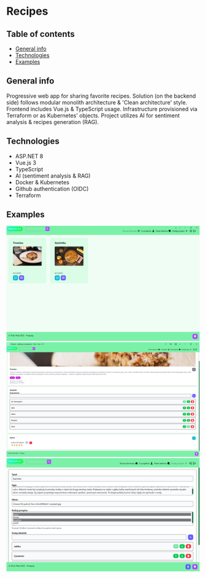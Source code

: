 # Recipes

## Table of contents

- [General info](#general-info)
- [Technologies](#technologies)
- [Examples](#examples)

## General info

Progressive web app for sharing favorite recipes. Solution (on the backend side) follows modular monolith architecture & 'Clean architecture' style.
Frontend includes Vue.js & TypeScript usage. Infrastructure provisioned via Terraform or as Kubernetes' objects.
Project utilizes AI for sentiment analysis & recipes generation (RAG).
## Technologies

- ASP.NET 8
- Vue.js 3
- TypeScript
- AI (sentiment analysis & RAG)
- Docker & Kubernetes
- Github authentication (OIDC)
- Terraform

## Examples
![Ex2](./images/image2.png)
![Ex3](./images/image3.png)
![Ex1](./images/image1.png)